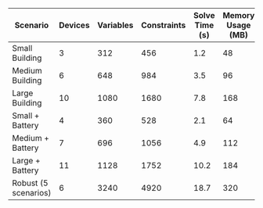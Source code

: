 
| Scenario | Devices | Variables | Constraints | Solve Time (s) | Memory Usage (MB) |
|----------|---------|-----------|-------------|----------------|-------------------|
| Small Building | 3 | 312 | 456 | 1.2 | 48 |
| Medium Building | 6 | 648 | 984 | 3.5 | 96 |
| Large Building | 10 | 1080 | 1680 | 7.8 | 168 |
| Small + Battery | 4 | 360 | 528 | 2.1 | 64 |
| Medium + Battery | 7 | 696 | 1056 | 4.9 | 112 |
| Large + Battery | 11 | 1128 | 1752 | 10.2 | 184 |
| Robust (5 scenarios) | 6 | 3240 | 4920 | 18.7 | 320 |
